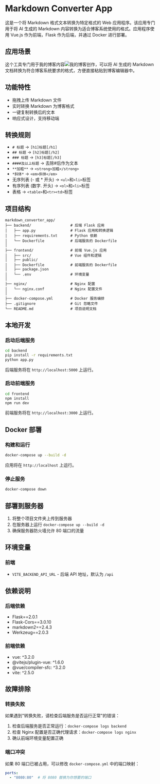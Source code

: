 # Markdown Converter App

这是一个将 Markdown 格式文本转换为特定格式的 Web 应用程序。该应用专门用于将 AI 生成的 Markdown 内容转换为适合博客系统使用的格式。应用程序使用 Vue.js 作为前端，Flask 作为后端，并通过 Docker 进行部署。

## 应用场景

这个工具专门用于我的博客内容![我的博客](https://awz66661.top)创作，可以将 AI 生成的 Markdown 文档转换为符合博客系统要求的格式，方便直接粘贴到博客编辑器中。

## 功能特性

- 拖拽上传 Markdown 文件
- 实时转换 Markdown 为博客格式
- 一键复制转换后的文本
- 响应式设计，支持移动端

## 转换规则

- `# 标题` → `[h1]标题[/h1]`
- `## 标题` → `[h2]标题[/h2]`
- `### 标题` → `[h3]标题[/h3]`
- `####及以上标题` → 去除#后作为文本
- `**加粗**` → `<strong>加粗</strong>`
- `*斜体*` → `<em>斜体</em>`
- 无序列表 (- 或 * 开头) → `<ul>`和`<li>`标签
- 有序列表 (数字. 开头) → `<ol>`和`<li>`标签
- 表格 → `<table>`和`<tr><td>`标签

## 项目结构

```
markdown_converter_app/
├── backend/                  # 后端 Flask 应用
│   ├── app.py                # Flask 应用和转换逻辑
│   ├── requirements.txt      # Python 依赖
│   └── Dockerfile            # 后端服务的 Dockerfile
│
├── frontend/                 # 前端 Vue.js 应用
│   ├── src/                  # Vue 组件和逻辑
│   ├── public/
│   ├── Dockerfile            # 前端服务的 Dockerfile
│   ├── package.json
│   └── .env                  # 环境变量
│
├── nginx/                    # Nginx 配置
│   └── nginx.conf            # Nginx 配置文件
│
├── docker-compose.yml        # Docker 服务编排
├── .gitignore                # Git 忽略文件
└── README.md                 # 项目说明文档
```


## 本地开发

### 启动后端服务

```bash
cd backend
pip install -r requirements.txt
python app.py
```

后端服务将在 `http://localhost:5000` 上运行。

### 启动前端服务

```bash
cd frontend
npm install
npm run dev
```

前端服务将在 `http://localhost:3000` 上运行。

## Docker 部署

### 构建和运行

```bash
docker-compose up --build -d
```

应用将在 `http://localhost` 上运行。

### 停止服务

```bash
docker-compose down
```

## 部署到服务器

1. 将整个项目文件夹上传到服务器
2. 在服务器上运行 `docker-compose up --build -d`
3. 确保服务器防火墙允许 80 端口的流量

## 环境变量

### 前端

- `VITE_BACKEND_API_URL` - 后端 API 地址，默认为 `/api`

## 依赖说明

### 后端依赖

- Flask==2.0.1
- Flask-Cors==3.0.10
- markdown2==2.4.3
- Werkzeug==2.0.3

### 前端依赖

- vue: ^3.2.0
- @vitejs/plugin-vue: ^1.6.0
- @vue/compiler-sfc: ^3.2.0
- vite: ^2.5.0

## 故障排除

### 转换失败

如果遇到"转换失败，请检查后端服务是否运行正常"的错误：

1. 检查后端服务是否正常运行：`docker-compose logs backend`
2. 检查 Nginx 配置是否正确代理请求：`docker-compose logs nginx`
3. 确认前端环境变量配置正确

### 端口冲突

如果 80 端口已被占用，可以修改 `docker-compose.yml` 中的端口映射：
```yaml
ports:
  - "8080:80"  # 将 8080 替换为你想要的端口
```